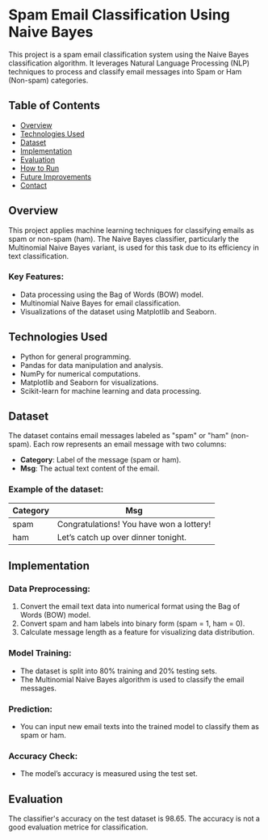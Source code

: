# Spam Email Classification Using Naive Bayes

This project is a spam email classification system using the Naive Bayes classification algorithm. It leverages Natural Language Processing (NLP) techniques to process and classify email messages into Spam or Ham (Non-spam) categories.

## Table of Contents
- [Overview](#overview)
- [Technologies Used](#technologies-used)
- [Dataset](#dataset)
- [Implementation](#implementation)
- [Evaluation](#evaluation)
- [How to Run](#how-to-run)
- [Future Improvements](#future-improvements)
- [Contact](#contact)

## Overview

This project applies machine learning techniques for classifying emails as spam or non-spam (ham). The Naive Bayes classifier, particularly the Multinomial Naive Bayes variant, is used for this task due to its efficiency in text classification.

### Key Features:
- Data processing using the Bag of Words (BOW) model.
- Multinomial Naive Bayes for email classification.
- Visualizations of the dataset using Matplotlib and Seaborn.

## Technologies Used
- Python for general programming.
- Pandas for data manipulation and analysis.
- NumPy for numerical computations.
- Matplotlib and Seaborn for visualizations.
- Scikit-learn for machine learning and data processing.

## Dataset

The dataset contains email messages labeled as "spam" or "ham" (non-spam). Each row represents an email message with two columns:

- **Category**: Label of the message (spam or ham).
- **Msg**: The actual text content of the email.

### Example of the dataset:
| Category | Msg                                      |
|----------|------------------------------------------|
| spam     | Congratulations! You have won a lottery! |
| ham      | Let’s catch up over dinner tonight.     |

## Implementation

### Data Preprocessing:
1. Convert the email text data into numerical format using the Bag of Words (BOW) model.
2. Convert spam and ham labels into binary form (spam = 1, ham = 0).
3. Calculate message length as a feature for visualizing data distribution.

### Model Training:
- The dataset is split into 80% training and 20% testing sets.
- The Multinomial Naive Bayes algorithm is used to classify the email messages.

### Prediction:
- You can input new email texts into the trained model to classify them as spam or ham.

### Accuracy Check:
- The model’s accuracy is measured using the test set.

## Evaluation

The classifier's accuracy on the test dataset is 98.65. The accuracy is not a good evaluation metrice for classification.
